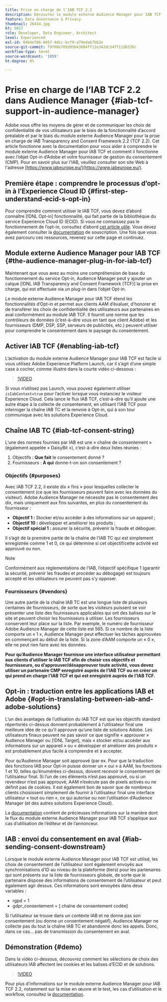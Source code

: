```yaml
---
title: Prise en charge de l’IAB TCF 2.2
description: Découvrez le module externe Audience Manager pour IAB TCF et son fonctionnement avec l’objet d’accord préalable Adobe et votre fournisseur de gestion du consentement (CMP).
feature: Data Governance & Privacy
thumbnail: 26434.jpg
kt: 5027
role: Developer, Data Engineer, Architect
level: Experienced
exl-id: 04b4e786-0457-4dcc-bcf9-a79eda67bb2e
source-git-commit: f9708e705d95b43084ff11e342dc54ff11d6326c
workflow-type: tm+mt
source-wordcount: '1059'
ht-degree: 0%

---
```


# Prise en charge de l’IAB TCF 2.2 dans Audience Manager {#iab-tcf-support-in-audience-manager}

Adobe vous offre les moyens de gérer et de communiquer les choix de confidentialité de vos utilisateurs par le biais de la fonctionnalité d’accord préalable et par le biais du module externe Audience Manager pour la prise en charge de IAB Transparency and Consent Framework 2.2 (TCF 2.2). Cet article fonctionne avec la documentation pour vous aider à comprendre le module externe Audience Manager pour IAB TCF et comment il fonctionne avec l’objet Opt-in d’Adobe et votre fournisseur de gestion du consentement (CMP). Pour en savoir plus sur l&#39;IAB, veuillez consulter son site Web à l&#39;adresse [https://www.iabeurope.eu/](https://www.iabeurope.eu/).

## Première étape : comprendre le processus d’opt-in à l’Experience Cloud ID {#first-step-understand-ecid-s-opt-in}

Pour comprendre comment utiliser le IAB TCF, vous devez d’abord connaître [!DNL Opt-in] fonctionnalité, qui fait partie de la bibliothèque du service Experience Cloud ID (ECID). Si vous ne connaissez pas le fonctionnement de l’opt-in, consultez d’abord [cet article utile](https://experienceleague.adobe.com/docs/core-services-learn/tutorials/id-service/use-opt-in-to-control-experience-cloud-activities-based-on-user-consent.html). Vous devez également consulter la [documentation](https://experienceleague.adobe.com/docs/id-service/using/implementation/opt-in-service/optin-overview.html) de souscription. Une fois que vous avez parcouru ces ressources, revenez sur cette page et continuez.

## Module externe Audience Manager pour IAB TCF {#the-audience-manager-plug-in-for-iab-tcf}

Maintenant que vous avez au moins une compréhension de base du fonctionnement du service Opt-in, Audience Manager peut y ajouter un calque [!DNL IAB Transparency and Consent Framework (TCF)] la prise en charge, qui est effectuée via un plug-in dans l’objet Opt-in.

Le module externe Audience Manager pour IAB TCF étend les fonctionnalités d’Opt-in et permet aux clients AAM d’évaluer, d’honorer et de transférer les choix de confidentialité des utilisateurs aux partenaires en aval conformément au module IAB TCF. Il fournit une norme que les contrôleurs de données (c’est-à-dire vous en tant que client Adobe) et les fournisseurs (DMP, DSP, SSP, serveurs de publicités, etc.) peuvent utiliser pour comprendre le consentement dans le paysage du consentement.

## Activer IAB TCF {#enabling-iab-tcf}

L’activation du module externe Audience Manager pour IAB TCF est facile si vous utilisez Adobe Experience Platform Launch, car il s’agit d’une simple case à cocher, comme illustré dans la courte vidéo ci-dessous :

>[!VIDEO](https://video.tv.adobe.com/v/26433/?quality=12)

Si vous n’utilisez pas Launch, vous pouvez également utiliser `isIabContext=true` pour l’activer lorsque vous instanciez le visiteur Experience Cloud. Cela lance le flux IAB TCF, c’est-à-dire qu’il ajoute une autre étape à la collecte de consentement, en utilisant l’IAB TCF pour interroger la chaîne IAB TC et la renvoie à Opt-in, qui à son tour communique avec les solutions Experience Cloud.

## Chaîne IAB TC {#iab-tcf-consent-string}

L’une des normes fournies par IAB est une « chaîne de consentement » (également appelée « DaisyBit »), c’est-à-dire deux listes réunies :

1. Objectifs : **Que fait** le consentement donné ?
1. Fournisseurs : **À qui** donne-t-on son consentement ?

### Objectifs {#purposes}

Avec IAB TCF 2.2, il existe dix « fins » pour lesquelles collecter le consentement (ce que les fournisseurs peuvent faire avec les données du visiteur). Adobe Audience Manager ne nécessite pas le consentement des dix, mais uniquement aux fins suivantes, en plus du consentement du fournisseur :

* **Objectif 1 :** Stocker et/ou accéder à des informations sur un appareil ;
* **Objectif 10 :** développer et améliorer les produits ;
* **Objectif spécial 1 :** assurer la sécurité, prévenir la fraude et déboguer.

Il s’agit de la première partie de la chaîne de l’IAB TC qui est simplement enregistrée comme 1 et 0, ce qui détermine si cet objectif/cette activité est approuvé ou non.

>[!NOTE]
>
>Conformément aux réglementations de l’IAB, l’objectif spécifique 1 (garantir la sécurité, prévenir les fraudes et procéder au débogage) est toujours accepté et les utilisateurs ne peuvent pas s’y opposer.

### Fournisseurs {#vendors}

Une autre partie de la chaîne IAB TC est une longue liste de plusieurs centaines de fournisseurs, de sorte que les visiteurs puissent se voir présenter une liste des fournisseurs applicables qui ont des balises sur le site et peuvent choisir les fournisseurs à utiliser. Les fournisseurs conservent leur place sur la liste. Par exemple, le numéro de fournisseur Adobe Audience Manager de cette liste est 565. Si ce nombre de la liste comporte un « 1 », Audience Manager peut effectuer les tâches approuvées en commençant au début de la liste. Si la zone d’AAM comporte un « 0 », elle ne peut rien faire avec les données.

**Pour qu’Audience Manager fournisse une interface utilisateur permettant aux clients d’utiliser le IAB TCF afin de choisir ces objectifs et fournisseurs, ou d’approuver/désapprouver toute activité, vous devez utiliser un partenaire CMP enregistré auprès de l’IAB TCF ou en créer un qui prend en charge l’IAB TCF et qui est enregistré auprès de l’IAB TCF.**

## Opt-in : traduction entre les applications IAB et Adobe {#opt-in-translating-between-iab-and-adobe-solutions}

L’un des avantages de l’utilisation du IAB TCF est que les objectifs standard répertoriés ci-dessus donnent probablement à l’utilisateur final une meilleure idée de ce qu’il approuve qu’une liste de solutions Adobe. Les utilisateurs finaux peuvent ne pas savoir ce que signifie « approuver » Audience Manager ou [!DNL Target], mais « stocker et/ou accéder aux informations sur un appareil » ou « développer et améliorer des produits » est probablement plus facile à comprendre et à accepter.

Pour qu’Audience Manager soit approuvé (par ex. Pour que la traduction des fonctions IAB pour Opt-in puisse donner un « oui » à AAM, les fonctions 1 et 10, telles qu’énumérées ci-dessus, doivent recevoir le consentement de l’utilisateur final. Si l’un de ces éléments n’est pas approuvé, ou si un revendeur n’est pas approuvé, AAM n’exécute pas de pixels activés ou ne définit pas de cookies. Il est également bon de savoir que de nombreux clients choisissent simplement de fournir à l’utilisateur final une interface utilisateur « tout ou rien », ce qui autorise ou non l’utilisation d’Audience Manager (et des autres solutions Experience Cloud).

La [documentation](https://experienceleague.adobe.com/docs/audience-manager/user-guide/overview/data-privacy/consent-management/aam-iab-plugin.html?lang=en) contient de précieuses informations sur la manière dont le flux du module externe Audience Manager pour IAB TCF s’applique aux cas d’utilisation de l’éditeur et de l’annonceur.

## IAB : envoi du consentement en aval {#iab-sending-consent-downstream}

Lorsque le module externe Audience Manager pour IAB TCF est utilisé, les choix de consentement de l’utilisateur sont également envoyés aux synchronisations d’ID au niveau de la plateforme (tiers) pour les partenaires qui sont présents sur la liste de fournisseurs globale, de sorte que le partenaire dispose des informations de consentement de l’utilisateur et peut également agir dessus. Ces informations sont envoyées dans deux variables :

* rgpd = 1
* gdpr_consentement = [ chaîne de consentement codée]

Si l’utilisateur se trouve dans un contexte IAB et ne donne pas son consentement (ou donne un consentement négatif), Audience Manager ne collecte pas du tout la chaîne IAB TC et abandonne donc les appels. Donc, dans ce cas... pas de transmission du consentement en aval.

## Démonstration {#demo}

Dans la vidéo ci-dessous, découvrez comment les sélections de choix des utilisateurs IAB affectent les cookies et les balises d’ECID et de solutions.

>[!VIDEO](https://video.tv.adobe.com/v/26434/?quality=12)

Pour plus d’informations sur le module externe Audience Manager pour IAB TCF 2.2, notamment sur la mise en œuvre et le test, les cas d’utilisation et le workflow, consultez la [documentation](https://experienceleague.adobe.com/docs/audience-manager/user-guide/overview/data-privacy/consent-management/aam-iab-plugin.html).
